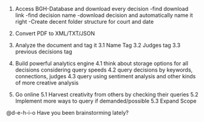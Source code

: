 1. Access BGH-Database and download every decision
-find download link
-find decision name
-download decision and automatically name it right
-Create decent folder structure for court and date


2. Convert PDF to XML/TXT/JSON


3. Analyze the document and tag it
3.1 Name Tag
3.2 Judges tag
3.3 previous decisions tag


4. Build powerful analytics engine
4.1 think about storage options for all decisions considering query speeds
4.2 query decisions by keywords, connections, judges
4.3 query using sentiment analysis and other kinds of more creative analysis


5. Go online
5.1 Harvest creativity from others by checking their queries
5.2 Implement more ways to query if demanded/possible
5.3 Expand Scope

@d-e-h-i-o Have you been brainstorming lately?
